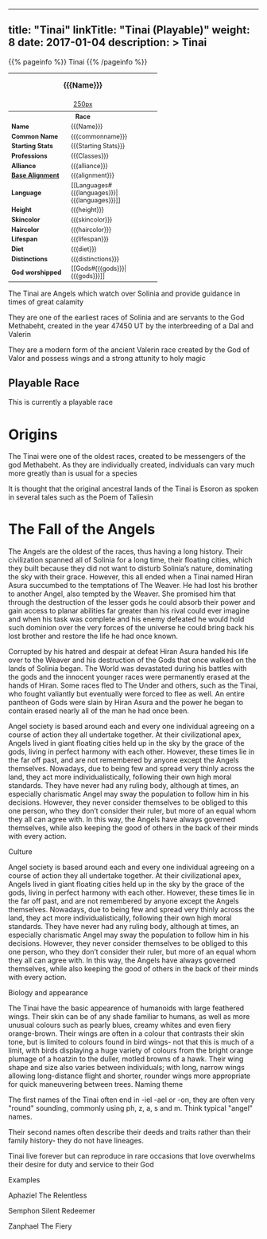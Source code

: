 
---
title: "Tinai"
linkTitle: "Tinai (Playable)"
weight: 8
date: 2017-01-04
description: >
 Tinai
---

{{% pageinfo %}}
Tinai
{{% /pageinfo %}}

<table class="infobox" style="font-size:89%; width:300px;">
<tbody>
<tr><th colspan="2" class="color1" style="font-size:120%; padding:1em;">{{{Name}}}</th></tr>
<tr style="text-align:center;"><td colspan="2" style="padding:0.5em;"> <a href="/wiki/Special:Upload?wpDestFile=Placeholder_person.png" class="new" title="File:Placeholder person.png" rel="nofollow">250px</a><br><i> </i></td></tr>
<tr><th colspan="2" class="color1"> Race</th></tr>
<tr><td style="width:40%;"> <b>Name</b></td><td style="width:60%;"> {{{Name}}}</td></tr>
<tr><td> <b>Common Name</b></td><td> {{{commonname}}}</td></tr>
<tr><td> <b>Starting Stats</b></td><td> {{{Starting Stats}}}</td></tr>
<tr><td> <b>Professions</b></td><td> {{{Classes}}}</td></tr>
<tr><td> <b>Alliance</b></td><td> {{{alliance}}}</td></tr>
<tr><td> <b><a href="/wiki/Base_Alignment" title="Base Alignment">Base Alignment</a></b></td><td> {{{alignment}}}</td></tr>
<tr><td> <b>Language</b></td><td> [[Languages#{{{languages}}}|{{{languages}}}]]</td></tr>
<tr><td> <b>Height</b></td><td> {{{height}}}</td></tr>
<tr><td> <b>Skincolor</b></td><td> {{{skincolor}}}</td></tr>
<tr><td> <b>Haircolor</b></td><td> {{{haircolor}}}</td></tr>
<tr><td> <b>Lifespan</b></td><td> {{{lifespan}}}</td></tr>
<tr><td> <b>Diet</b></td><td> {{{diet}}}</td></tr>
<tr><td> <b>Distinctions</b></td><td> {{{distinctions}}}</td></tr>
<tr><td> <b>God worshipped</b></td><td> [[Gods#{{{gods}}}|{{{gods}}}]]</td></tr>
</tbody>
</table>

The Tinai are Angels which watch over Solinia and provide guidance in times of great calamity

They are one of the earliest races of Solinia and are servants to the God Methabeht, created in the year 47450 UT by the interbreeding of a Dal and Valerin

They are a modern form of the ancient Valerin race created by the God of Valor and possess wings and a strong attunity to holy magic

## Playable Race

This is currently a playable race

# Origins

The Tinai were one of the oldest races, created to be messengers of the god Methabeht. As they are individually created, individuals can vary much more greatly than is usual for a species

It is thought that the original ancestral lands of the Tinai is Esoron as spoken in several tales such as the Poem of Taliesin

# The Fall of the Angels

The Angels are the oldest of the races, thus having a long history. Their civilization spanned all of Solinia for a long time, their floating cities, which they built because they did not want to disturb Solinia’s nature, dominating the sky with their grace. However, this all ended when a Tinai named Hiran Asura succumbed to the temptations of The Weaver. He had lost his brother to another Angel, also tempted by the Weaver. She promised him that through the destruction of the lesser gods he could absorb their power and gain access to planar abilities far greater than his rival could ever imagine and when his task was complete and his enemy defeated he would hold such dominion over the very forces of the universe he could bring back his lost brother and restore the life he had once known.

Corrupted by his hatred and despair at defeat Hiran Asura handed his life over to the Weaver and his destruction of the Gods that once walked on the lands of Solinia began. The World was devastated during his battles with the gods and the innocent younger races were permanently erased at the hands of Hiran. Some races fled to The Under and others, such as the Tinai, who fought valiantly but eventually were forced to flee as well. An entire pantheon of Gods were slain by Hiran Asura and the power he began to contain erased nearly all of the man he had once been.

Angel society is based around each and every one individual agreeing on a course of action they all undertake together. At their civilizational apex, Angels lived in giant floating cities held up in the sky by the grace of the gods, living in perfect harmony with each other. However, these times lie in the far off past, and are not remembered by anyone except the Angels themselves. Nowadays, due to being few and spread very thinly across the land, they act more individualistically, following their own high moral standards. They have never had any ruling body, although at times, an especially charismatic Angel may sway the population to follow him in his decisions. However, they never consider themselves to be obliged to this one person, who they don’t consider their ruler, but more of an equal whom they all can agree with. In this way, the Angels have always governed themselves, while also keeping the good of others in the back of their minds with every action.

Culture

Angel society is based around each and every one individual agreeing on a course of action they all undertake together. At their civilizational apex, Angels lived in giant floating cities held up in the sky by the grace of the gods, living in perfect harmony with each other. However, these times lie in the far off past, and are not remembered by anyone except the Angels themselves. Nowadays, due to being few and spread very thinly across the land, they act more individualistically, following their own high moral standards. They have never had any ruling body, although at times, an especially charismatic Angel may sway the population to follow him in his decisions. However, they never consider themselves to be obliged to this one person, who they don’t consider their ruler, but more of an equal whom they all can agree with. In this way, the Angels have always governed themselves, while also keeping the good of others in the back of their minds with every action.

Biology and appearance

The Tinai have the basic appearence of humanoids with large feathered wings. Their skin can be of any shade familiar to humans, as well as more unusual colours such as pearly blues, creamy whites and even fiery orange-brown. Their wings are often in a colour that contrasts their skin tone, but is limited to colours found in bird wings- not that this is much of a limit, with birds displaying a huge variety of colours from the bright orange plumage of a hoatzin to the duller, motled browns of a hawk. Their wing shape and size also varies between individuals; with long, narrow wings allowing long-distance flight and shorter, rounder wings more appropriate for quick maneuvering between trees.
Naming theme

The first names of the Tinai often end in -iel -ael or -on, they are often very "round" sounding, commonly using ph, z, a, s and m. Think typical "angel" names.

Their second names often describe their deeds and traits rather than their family history- they do not have lineages.

Tinai live forever but can reproduce in rare occasions that love overwhelms their desire for duty and service to their God

Examples

Aphaziel The Relentless

Semphon Silent Redeemer

Zanphael The Fiery 

